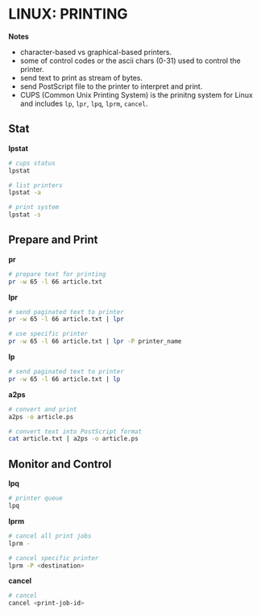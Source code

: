 # LINUX: PRINTING

**Notes**
- character-based vs graphical-based printers.
- some of control codes or the ascii chars (0-31) used to control the printer.
- send text to print as stream of bytes.
- send PostScript file to the printer to interpret and print.
- CUPS (Common Unix Printing System) is the prinitng system for Linux and includes `lp`, `lpr`, `lpq`, `lprm`, `cancel`.

## Stat

**lpstat**

```bash
# cups status
lpstat

# list printers
lpstat -a

# print system
lpstat -s
```

## Prepare and Print

**pr**

```bash
# prepare text for printing
pr -w 65 -l 66 article.txt
```

**lpr**

```bash
# send paginated text to printer
pr -w 65 -l 66 article.txt | lpr

# use specific printer
pr -w 65 -l 66 article.txt | lpr -P printer_name
```

**lp**

```bash
# send paginated text to printer
pr -w 65 -l 66 article.txt | lp
```

**a2ps**

```bash
# convert and print
a2ps -o article.ps

# convert text into PostScript format
cat article.txt | a2ps -o article.ps
```

## Monitor and Control

**lpq**

```bash
# printer queue
lpq
```

**lprm**

```bash
# cancel all print jobs
lprm -

# cancel specific printer
lprm -P <destination>
```

**cancel**

```bash
# cancel
cancel <print-job-id>
```
